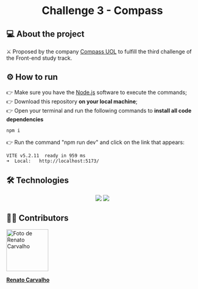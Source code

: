 <div align="center">
<h1><b>Challenge 3 - Compass</b></h1>
</div>

## 💻 About the project

<section>⚔️ Proposed by the company <a href="https://compass.uol/pt/home">Compass UOL</a> to fulfill the third challenge of the Front-end study track.</section>

## ⚙️ How to run

<section>👉 Make sure you have the <a href="https://nodejs.org/en">Node.js</a> software to execute the commands;</section>
<section>👉 Download this repository <b>on your local machine</b>;</section>
<section>👉 Open your terminal and run the following commands to <b>install all code dependencies</b></section>

    npm i

<section>👉 Run the command "npm run dev" and click on the link that appears: </section>

    VITE v5.2.11  ready in 959 ms
    ➜  Local:   http://localhost:5173/

## 🛠️ Technologies

<div align="center">
<img src="https://skillicons.dev/icons?i=html,ts,react,tailwindcss,git,figma" />
<img src="https://skillicons.dev/icons?i=nodejs,aws,firebase,redux,jest,vite">
</div>

## 👨‍💻 Contributors

<div>
<a href="https://github.com/RenatoAC2004" title="Renato Carvalho">
<img src="https://avatars.githubusercontent.com/u/108144847?v=4" width="110px" alt="Foto de Renato Carvalho"/>
  <p>
    <b>Renato Carvalho</b>
  </p>
</a>
</div>
